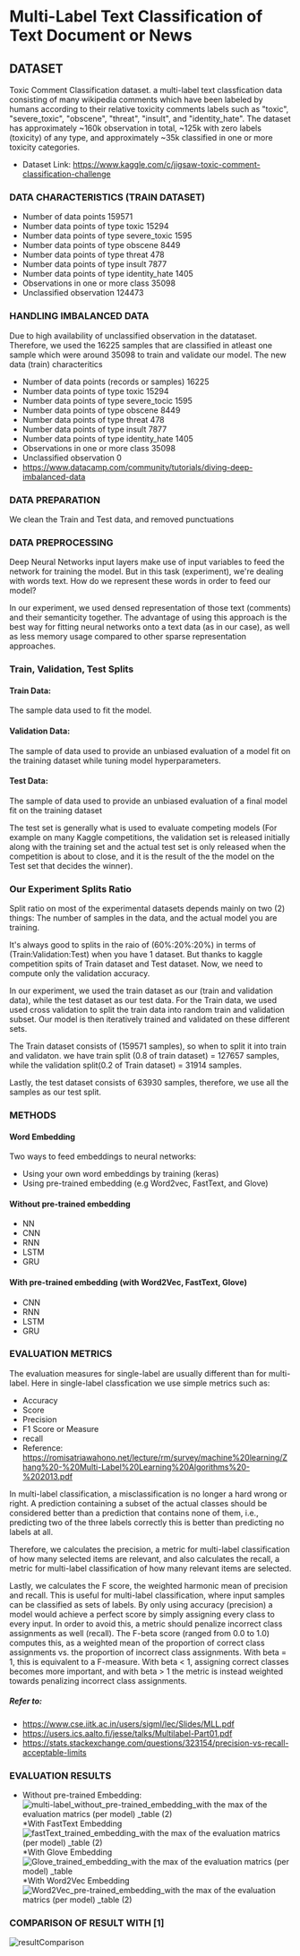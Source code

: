 # Multi-Label Text Classification of Text Document or News

## DATASET
Toxic Comment Classification dataset. a multi-label text classfication data consisting of many wikipedia comments which have been labeled by humans according to their relative toxicity comments labels such as "toxic", "severe_toxic", "obscene", "threat", "insult", and "identity_hate". The dataset has approximately ~160k observation in total, ~125k with zero labels (toxicity) of any type, and approximately ~35k classified in one or more toxicity categories.

* Dataset Link: https://www.kaggle.com/c/jigsaw-toxic-comment-classification-challenge


### DATA CHARACTERISTICS (TRAIN DATASET)
* Number of data points 159571
* Number data points of type toxic 15294
* Number data points of type severe_toxic 1595
* Number data points of type obscene 8449
* Number data points of type threat 478
* Number data points of type insult 7877
* Number data points of type identity_hate 1405
* Observations in one or more class 35098
* Unclassified observation 124473

### HANDLING IMBALANCED DATA
 Due to high availability of unclassified observation in the datataset. Therefore, we used the 16225 samples that are classified in atleast one sample which were around 35098 to train and validate our model. The new data (train) characteritics
 * Number of data points (records or samples) 16225
 * Number data points of type toxic 15294
 * Number data points of type severe_tocic 1595
 * Number data points of type obscene 8449
 * Number data points of type threat 478
 * Number data points of type insult 7877
 * Number data points of type identity_hate 1405
 * Observations in one or more class 35098
 * Unclassified observation 0
 * https://www.datacamp.com/community/tutorials/diving-deep-imbalanced-data 

### DATA PREPARATION
 We clean the Train and Test data, and removed punctuations
 
 
### DATA PREPROCESSING
Deep Neural Networks input layers make use of input variables to feed the network for training the model. But in this task (experiment), we're dealing with words text. How do we represent these words in order to feed our model?

In our experiment, we used densed representation of those text (comments) and their semanticity together. The advantage of using this approach is the best way for fitting neural networks onto a text data (as in our case), as well as less memory usage compared to other sparse representation approaches.

### Train, Validation, Test Splits

#### Train Data:
The sample data used to fit the model.

#### Validation Data:
The sample of data used to provide an unbiased evaluation of a model fit on the training dataset while tuning model hyperparameters.

#### Test Data:
The sample of data used to provide an unbiased evaluation of a final model fit on the training dataset

The test set is generally what is used to evaluate competing models (For example on many Kaggle competitions, the validation set is released initially along with the training set and the actual test set is only released when the competition is about to close, and it is the result of the the model on the Test set that decides the winner).

### Our Experiment Splits Ratio
Split ratio on most of the experimental datasets depends mainly on two (2) things: The number of samples in the data, and the actual model you are training.

It's always good to splits in the raio of (60%:20%:20%) in terms of (Train:Validation:Test) when you have 1 dataset. But thanks to kaggle competition spits of Train dataset and Test dataset. Now, we need to compute only the validation accuracy.

In our experiment, we used the train dataset as our (train and validation data), while the test dataset as our test data.
For the Train data, we used used cross validation to split the train data into random train and validation subset. Our model is then iteratively trained and validated on these different sets.

The Train dataset consists of (159571 samples), so when to split it into train and validaton. we have train split (0.8 of train dataset) = 127657 samples, while the validation split(0.2 of Train dataset) = 31914 samples.

Lastly, the test dataset consists of 63930 samples, therefore, we use all the samples as our test split.


### METHODS

#### Word Embedding
Two ways to feed embeddings to neural networks:

* Using your own word embeddings by training (keras)
* Using pre-trained embedding (e.g Word2vec, FastText, and Glove)


#### Without pre-trained embedding
* NN
* CNN 
* RNN
* LSTM
* GRU

#### With pre-trained embedding (with Word2Vec, FastText, Glove)
* CNN 
* RNN
* LSTM
* GRU


### EVALUATION METRICS
The evaluation measures for single-label are usually different than for multi-label. Here in single-label classfication we use simple metrics such as: 

* Accuracy
* Score
* Precision
* F1 Score or Measure
* recall
* Reference: https://romisatriawahono.net/lecture/rm/survey/machine%20learning/Zhang%20-%20Multi-Label%20Learning%20Algorithms%20-%202013.pdf

In multi-label classification, a misclassification is no longer a hard wrong or right. A prediction containing a subset of the actual classes should be considered better than a prediction that contains none of them, i.e., predicting two of the three labels correctly this is better than predicting no labels at all.

Therefore, we calculates the precision, a metric for multi-label classification of how many selected items are relevant, and also calculates the recall, a metric for multi-label classification of how many relevant items are selected.

Lastly, we calculates the F score, the weighted harmonic mean of precision and recall. This is useful for multi-label classification, where input samples can be classified as sets of labels. By only using accuracy (precision) a model would achieve a perfect score by simply assigning every class to every input. In order to avoid this, a metric should penalize incorrect class assignments as well (recall). The F-beta score (ranged from 0.0 to 1.0) computes this, as a weighted mean of the proportion of correct class assignments vs. the proportion of incorrect class assignments. With beta = 1, this is equivalent to a F-measure. With beta < 1, assigning correct classes becomes more important, and with beta > 1 the metric is instead weighted towards penalizing incorrect class assignments.

##### Refer to: 
* https://www.cse.iitk.ac.in/users/sigml/lec/Slides/MLL.pdf
* https://users.ics.aalto.fi/jesse/talks/Multilabel-Part01.pdf
* https://stats.stackexchange.com/questions/323154/precision-vs-recall-acceptable-limits

### EVALUATION RESULTS
* Without pre-trained Embedding:
![multi-label_without_pre-trained_embedding_with the max of the evaluation matrics (per model) _table (2)](https://user-images.githubusercontent.com/27901245/59511045-eb59ba00-8ebd-11e9-881f-8c0d94d46e08.png)
*With FastText Embedding
![fastText_trained_embedding_with the max of the evaluation matrics (per model) _table (2)](https://user-images.githubusercontent.com/27901245/59510860-7c7c6100-8ebd-11e9-962f-edc4be895db4.png)
*With Glove Embedding
![Glove_trained_embedding_with the max of the evaluation matrics (per model) _table](https://user-images.githubusercontent.com/27901245/59510944-b5b4d100-8ebd-11e9-898d-f5501bcfcdaa.png)
*With Word2Vec Embedding
![Word2Vec_pre-trained_embedding_with the max of the evaluation matrics (per model) _table (2)](https://user-images.githubusercontent.com/27901245/59510803-4d65ef80-8ebd-11e9-8a6b-f0ff7c5978f6.png)

### COMPARISON OF RESULT WITH [1]
![resultComparison](https://user-images.githubusercontent.com/27901245/59569837-e7818f80-9097-11e9-87c4-c8676d38f31e.PNG)

